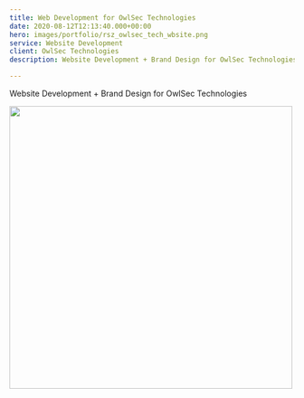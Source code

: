 ```yaml
---
title: Web Development for OwlSec Technologies
date: 2020-08-12T12:13:40.000+00:00
hero: images/portfolio/rsz_owlsec_tech_wbsite.png
service: Website Development
client: OwlSec Technologies
description: Website Development + Brand Design for OwlSec Technologies

---
```

Website Development + Brand Design for OwlSec Technologies

<img src="https://stephenajulu.com/images/portfolio/Owlsec%20Tech%20Wbsite.png" width="500px">
